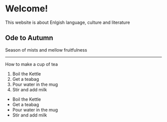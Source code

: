 <h1>Welcome!</h1>

<p>This website is about Enlgish language, culture and literature</p>
<h2>Ode to Autumn</h2>
<p> 
Season of mists and mellow fruitfulness <br>
</p>
  
<hr>
<p>How to make a cup of tea</p>
<ol>
  <li>Boil the Kettle </li>
  <li>Get a teabag</li>
  <li>Pour water in the mug</li>
  <li>Stir and add milk </li>
</ol>

<ul>
  <li>Boil the Kettle </li>
  <li>Get a teabag</li>
  <li>Pour water in the mug</li>
  <li>Stir and add milk </li>
</ul>

